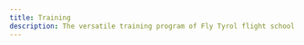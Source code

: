 ```yaml
---
title: Training
description: The versatile training program of Fly Tyrol flight school provides comprehensive flight training in one of the best training areas in the world. Under the guidance of Sebastian Kahn, a certified flight instructor, and World Champion in Acrobatic Paragliding, you'll receive the best possible paragliding training.
---
```

